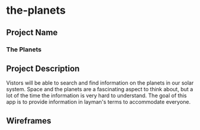 # the-planets

## Project Name
<h3>The Planets</h3>

## Project Description
<p>Vistors will be able to search and find information on the planets in our solar system. Space and the planets are a fascinating aspect to think about, but a lot of the time the information is very hard to understand. The goal of this app is to provide information in layman's terms to accommodate everyone. </p>

## Wireframes
